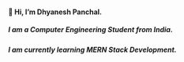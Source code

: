 #### 👋 Hi, I’m Dhyanesh Panchal.
##### I am a Computer Engineering Student from India.

##### I am currently learning MERN Stack Development.

